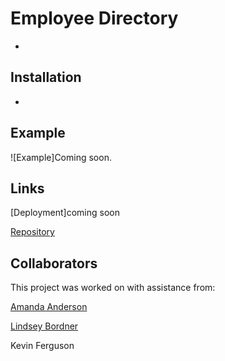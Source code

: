 # Employee Directory
-

## Installation 
-

## Example

![Example]Coming soon.

## Links

[Deployment]coming soon

[Repository](https://github.com/B-Audette/react_directory)

## Collaborators
This project was worked on with assistance from:

[Amanda Anderson](https://github.com/aanderson120)

[Lindsey Bordner](//https://github.com/LindseyM20)

Kevin Ferguson

